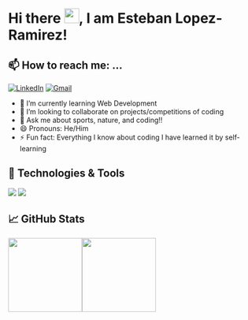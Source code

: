 # Hi there <img src="https://raw.githubusercontent.com/MartinHeinz/MartinHeinz/master/wave.gif" width="30px">, I am Esteban Lopez-Ramirez!

## 📫 How to reach me: ...
<p align="left">
   <a href="https://www.linkedin.com/in/esteban-lopezramirez/"><img alt="LinkedIn" src="https://img.shields.io/badge/-EstebanLopez-black?style=flat-square&logo=Linkedin&logoColor=white&link=https://www.linkedin.com/in/dewithmiramon/"></a>
   <a href="mailto:eslopezra@unal.edu.co"><img alt="Gmail" src="https://img.shields.io/badge/-eslopezra@unal.edu.co-black?style=flat-square&logo=Gmail&logoColor=white&link=mailto:eslopezra@unal.edu.co"></a>
</p>

<!-- **estebanlope/estebanlope** is a ✨ _special_ ✨ repository because its `README.md` (this file) appears on your GitHub profile. -->
<!-- 
Here are some ideas to get you started: -->

<!-- - 🔭 I’m currently working on  -->
- 🌱 I’m currently learning Web Development
- 👯 I’m looking to collaborate on projects/competitions of coding
- 💬 Ask me about sports, nature, and coding!!
- 😄 Pronouns: He/Him
- ⚡ Fun fact: Everything I know about coding I have learned it by self-learning
<!-- - 🤔 I’m looking for help with ... -->
## 🔧 Technologies & Tools
![](https://img.shields.io/badge/Code-Python-informational?style=flat&logo=python&logoColor=white&color=black)
![](https://img.shields.io/badge/Code-JavaScript-informational?style=flat&logo=javascript&logoColor=white&color=black)

## &#x1f4c8; GitHub Stats
<a href="https://github.com/estebanlope"><img height="150px" src="https://github-readme-stats.vercel.app/api?username=estebanlope&show_icons=true&hide_title=true&hide_border=true&bg_color=000000&tex&title_color=white"/><img height="150px" src="https://github-readme-stats.vercel.app/api/top-langs/?username=estebanlope&show_icons=true&layout=compact&langs_count=6&hide_title=true&hide_border=true&bg_color=000000&tex&title_color=white"/></a>

